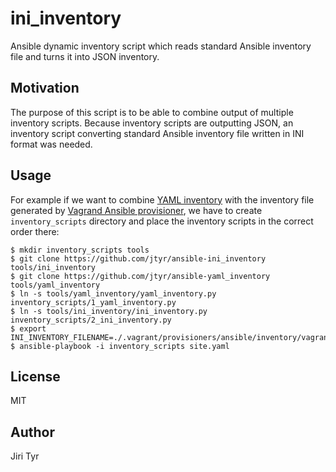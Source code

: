 ini_inventory
=============

Ansible dynamic inventory script which reads standard Ansible inventory file
and turns it into JSON inventory.


Motivation
----------

The purpose of this script is to be able to combine output of multiple
inventory scripts. Because inventory scripts are outputting JSON, an inventory
script converting standard Ansible inventory file written in INI format was
needed.


Usage
-----

For example if we want to combine [YAML
inventory](https://github.com/jtyr/ansible-yaml_inventory) with the inventory
file generated by [Vagrand Ansible
provisioner](https://www.vagrantup.com/docs/provisioning/ansible.html), we have
to create `inventory_scripts` directory and place the inventory scripts in the
correct order there:

```
$ mkdir inventory_scripts tools
$ git clone https://github.com/jtyr/ansible-ini_inventory tools/ini_inventory
$ git clone https://github.com/jtyr/ansible-yaml_inventory tools/yaml_inventory
$ ln -s tools/yaml_inventory/yaml_inventory.py inventory_scripts/1_yaml_inventory.py
$ ln -s tools/ini_inventory/ini_inventory.py inventory_scripts/2_ini_inventory.py
$ export INI_INVENTORY_FILENAME=./.vagrant/provisioners/ansible/inventory/vagrant_ansible_inventory
$ ansible-playbook -i inventory_scripts site.yaml
```


License
-------

MIT


Author
------

Jiri Tyr
